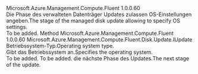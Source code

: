 <Type Name="IWithOSSettings" FullName="Microsoft.Azure.Management.Compute.Fluent.Disk.Update.IWithOSSettings">
  <TypeSignature Language="C#" Value="public interface IWithOSSettings" />
  <TypeSignature Language="ILAsm" Value=".class public interface auto ansi abstract IWithOSSettings" />
  <TypeSignature Language="DocId" Value="T:Microsoft.Azure.Management.Compute.Fluent.Disk.Update.IWithOSSettings" />
  <TypeSignature Language="VB.NET" Value="Public Interface IWithOSSettings" />
  <TypeSignature Language="F#" Value="type IWithOSSettings = interface" />
  <AssemblyInfo>
    <AssemblyName>Microsoft.Azure.Management.Compute.Fluent</AssemblyName>
    <AssemblyVersion>1.0.0.60</AssemblyVersion>
  </AssemblyInfo>
  <Interfaces />
  <Docs>
    <summary>
            <span data-ttu-id="63c46-101">Die Phase des verwalteten Datenträger Updates zulassen OS-Einstellungen angeben.</span><span class="sxs-lookup"><span data-stu-id="63c46-101">The stage of the managed disk update allowing to specify OS settings.</span></span>
            </summary>
    <remarks>To be added.</remarks>
  </Docs>
  <Members>
    <Member MemberName="WithOSType">
      <MemberSignature Language="C#" Value="public Microsoft.Azure.Management.Compute.Fluent.Disk.Update.IUpdate WithOSType (Microsoft.Azure.Management.Compute.Fluent.Models.OperatingSystemTypes osType);" />
      <MemberSignature Language="ILAsm" Value=".method public hidebysig newslot virtual instance class Microsoft.Azure.Management.Compute.Fluent.Disk.Update.IUpdate WithOSType(valuetype Microsoft.Azure.Management.Compute.Fluent.Models.OperatingSystemTypes osType) cil managed" />
      <MemberSignature Language="DocId" Value="M:Microsoft.Azure.Management.Compute.Fluent.Disk.Update.IWithOSSettings.WithOSType(Microsoft.Azure.Management.Compute.Fluent.Models.OperatingSystemTypes)" />
      <MemberSignature Language="VB.NET" Value="Public Function WithOSType (osType As OperatingSystemTypes) As IUpdate" />
      <MemberSignature Language="F#" Value="abstract member WithOSType : Microsoft.Azure.Management.Compute.Fluent.Models.OperatingSystemTypes -&gt; Microsoft.Azure.Management.Compute.Fluent.Disk.Update.IUpdate" Usage="iWithOSSettings.WithOSType osType" />
      <MemberType>Method</MemberType>
      <AssemblyInfo>
        <AssemblyName>Microsoft.Azure.Management.Compute.Fluent</AssemblyName>
        <AssemblyVersion>1.0.0.60</AssemblyVersion>
      </AssemblyInfo>
      <ReturnValue>
        <ReturnType>Microsoft.Azure.Management.Compute.Fluent.Disk.Update.IUpdate</ReturnType>
      </ReturnValue>
      <Parameters>
        <Parameter Name="osType" Type="Microsoft.Azure.Management.Compute.Fluent.Models.OperatingSystemTypes" />
      </Parameters>
      <Docs>
        <param name="osType"><span data-ttu-id="63c46-102">Betriebssystem-Typ.</span><span class="sxs-lookup"><span data-stu-id="63c46-102">Operating system type.</span></span></param>
        <summary>
            <span data-ttu-id="63c46-103">Gibt das Betriebssystem an.</span><span class="sxs-lookup"><span data-stu-id="63c46-103">Specifies the operating system.</span></span>
            </summary>
        <returns>To be added.</returns>
        <remarks>To be added.</remarks>
        <return><span data-ttu-id="63c46-104">die nächste Phase des Updates.</span><span class="sxs-lookup"><span data-stu-id="63c46-104">The next stage of the update.</span></span></return>
      </Docs>
    </Member>
  </Members>
</Type>